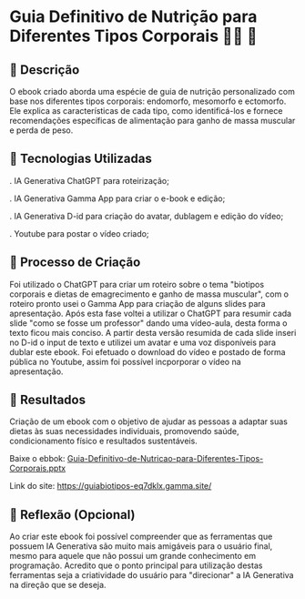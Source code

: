# Guia Definitivo de Nutrição para Diferentes Tipos Corporais 🏋️‍♀️ 🍳

## 📒 Descrição
O ebook criado aborda uma espécie de guia de nutrição personalizado com base nos diferentes tipos corporais: endomorfo, mesomorfo e ectomorfo. Ele explica as características de cada tipo, como identificá-los e fornece recomendações específicas de alimentação para ganho de massa muscular e perda de peso.

## 🤖 Tecnologias Utilizadas
  . IA Generativa ChatGPT para roteirização;

  . IA Generativa Gamma App para criar o e-book e edição;

  . IA Generativa D-id para criação do avatar, dublagem e edição do vídeo;

  . Youtube para postar o vídeo criado;

## 🧐 Processo de Criação
Foi utilizado o ChatGPT para criar um roteiro sobre o tema "biotipos corporais e dietas de emagrecimento e ganho de massa muscular", com o roteiro pronto usei o Gamma App para criação de alguns slides para apresentação. Após esta fase voltei a utilizar o ChatGPT para resumir cada slide "como se fosse um professor" dando uma vídeo-aula, desta forma o texto ficou mais conciso. 
A partir desta versão resumida de cada slide inseri no D-id o input de texto e utilizei um avatar e uma voz disponíveis para dublar este ebook. Foi efetuado o download do vídeo e postado de forma pública no Youtube, assim foi possível incporporar o vídeo na apresentação.

## 🚀 Resultados
Criação de um ebook com o objetivo de ajudar as pessoas a adaptar suas dietas às suas necessidades individuais, promovendo saúde, condicionamento físico e resultados sustentáveis.

Baixe o ebbok: [Guia-Definitivo-de-Nutricao-para-Diferentes-Tipos-Corporais.pptx](https://github.com/user-attachments/files/17891529/Guia-Definitivo-de-Nutricao-para-Diferentes-Tipos-Corporais.pptx)

Link do site: https://guiabiotipos-eq7dklx.gamma.site/

## 💭 Reflexão (Opcional)
Ao criar este ebook foi possível compreender que as ferramentas que possuem IA Generativa são muito mais amigáveis para o usuário final, mesmo para aquele que não possui um grande conhecimento em programação. Acredito que o ponto principal para utilização destas ferramentas seja a criatividade do usuário para "direcionar" a IA Generativa na direção que se deseja. 
